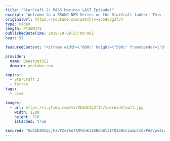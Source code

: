 ```yaml
---
title: "StarCraft 2: MASS Marines LAST Episode!"
excerpt: "Welcome to a BRAND NEW Series on the StarCraft ladder! This is the \"Mass Marines to Grandmaster\" challenge, where the only attacking unit that I'm allowed to make is Marines - and that's it! I am allowed to make Medivacs just so that the gaemplay is not too monotonous, but I believe I could even make"
originalUrl: https://youtube.com/watch?v=Zb5dC2g3f34
type: video
length: PT36M47S
publishedDateTime: 2019-10-08T23:00:08Z
heat: 51

featuredContent: "<iframe width=\"800\" height=\"500\" frameborder=\"0\" src=\"https://www.youtube.com/embed/Zb5dC2g3f34\" allow=\"accelerometer; autoplay; encrypted-media; gyroscope; picture-in-picture\" allowfullscreen></iframe>"

provider:
  name: BeastyqtSC2
  domain: youtube.com

topics:
  - StarCraft 2
  - Terran
tags:
  - Live

images:
  - url: https://i.ytimg.com/vi/Zb5dC2g3f34/maxresdefault.jpg
    width: 1280
    height: 720
    isCached: true

secured: "UxA6DZRXqLjFzVPZeYAoTAMVenKi8SBqRBtaITQI6BvCzwmplcOxPAeVpvJsZZxC/1VYEhAdfvUdeB+bshLB/JyH0UFNmH1p7aX/a2AjvLVgXEVsTLTryf1XnXM17sWx/PylnxzV/xgcHko7r3+8pW4onhOtElzC7z5yXxlYzhv4pJhvwWCPIMw7AlHz7Xce+gJXYKEWA4TWvX4RVFGbRlFCOQ8/zaU3nTlXGTj2azUI3OJ1X7FYUgVs5r2/MIiK233jCjtPXoVRU7Blk1y6jRzQ5BwY7kLzo3SILSrI6v+cHTnnzCx9ghttvfaS5vNAPy1gWHbdpr3E/u1GSlKv8XP2bk2gWIGq0Trhd/EQAP2YVAtQeB13teTJAKnEhpzehnk2BQ/Fv7hjHUCK+MB8NpvlWKyT/Bwqc5OF8dTVjP8=;xBwSejQqIF+wN98Z1IvFFA=="
---
```


